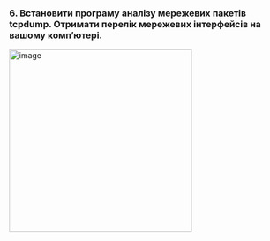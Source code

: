 ### 6. Встановити програму аналізу мережевих пакетів tcpdump. Отримати перелік мережевих інтерфейсів на вашому комп’ютері.

<img width="331" alt="image" src="https://user-images.githubusercontent.com/27497026/210152012-15eae293-3781-48ae-86f8-10a7537ac4f0.png">
